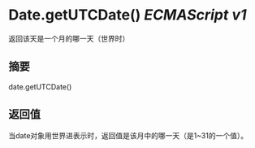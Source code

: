 # Date.getUTCDate() _ECMAScript v1_

返回该天是一个月的哪一天（世界时）

## 摘要

date.getUTCDate()

## 返回值

当date对象用世界进表示时，返回值是该月中的哪一天（是1~31的一个值）。

